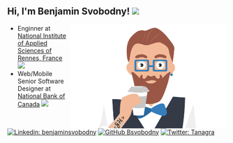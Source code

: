 <h2> Hi, I'm Benjamin Svobodny! <img src="https://media.giphy.com/media/qgQUggAC3Pfv687qPC/giphy.gif" width="100px"></h2>
<img align='right' src="https://raw.githubusercontent.com/bsvobodny/bsvobodny/main/profile.png" width="360">
<p>
  <ul>
    <li>Enginner at <a href="https://www.insa-rennes.fr/graduate-school-of-engineering.html">National Institute of Applied Sciences of Rennes, France</a> <img src="https://media.giphy.com/media/ixN1f5UlViepnCjHkn/giphy.gif" width="30"></li>
    <li>
  Web/Mobile Senior Software Designer at <a href="https://www.nbc.ca/">National Bank of Canada</a> <img src="https://media.giphy.com/media/KJmbSTSyIzetubNgJ5/giphy.gif" width="30"> 
  </li>
</ul>
</p>

[![Linkedin: benjaminsvobodny](https://img.shields.io/badge/-benjaminsvobodny-blue?style=flat-square&logo=Linkedin&logoColor=white&link=https://www.linkedin.com/in/benjaminsvobodny/)](https://www.linkedin.com/in/benjaminsvobodny/)
[![GitHub Bsvobodny](https://img.shields.io/github/followers/bsvobodny?label=follow&style=social)](https://github.com/bsvobodny)
[![Twitter: Tanagra](https://img.shields.io/twitter/follow/Tanagra?style=social)](https://twitter.com/Tanagra)

<!--START_SECTION:waka-->
<!--END_SECTION:waka-->

<!--
```javascript
const bsvobodny = {
    pronouns: "He" | "Him",
    code: ["Javascript", "Python", "Java", "PHP"],
    askMeAbout: ["web dev", "tech", "app dev", "photography"],
    technologies: {
        backEnd: {
            js: ["Node", "Fastify", "Express"],
        },
        mobileApp: {
            native: ["Android Development"]
        },
        devOps: ["AWS", "Docker🐳", "Route53", "Nginx"],
        databases: ["mongo", "MySql", "sqlite"],
        misc: ["Firebase", "Socket.IO", "selenium", "open-cv", "php", "SuiteApp"]
    },
    architecture: ["Serverless Architecture", "Progressive web applications", "Single page applications"],
    currentFocus: "Building Robots to ease opertations",
    funFact: "There are two ways to write error-free programs; only the third one works"
};
```

-->

<!--
**bsvobodny/bsvobodny** is a ✨ _special_ ✨ repository because its `README.md` (this file) appears on your GitHub profile.

Here are some ideas to get you started:

- 🔭 I’m currently working on ...
- 🌱 I’m currently learning ...
- 👯 I’m looking to collaborate on ...
- 🤔 I’m looking for help with ...
- 💬 Ask me about ...
- 📫 How to reach me: ...
- 😄 Pronouns: ...
- ⚡ Fun fact: ...
-->
